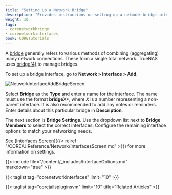 ```yaml
---
title: "Setting Up a Network Bridge"
description: "Provides instructions on setting up a network bridge interface on TrueNAS CORE."
weight: 10
tags:
- corenetworkbridge
- corenetworkinterfaces
book: CORETutorials
---
```


A [bridge](https://tools.ietf.org/html/rfc6325) generally refers to various methods of combining (aggregating) many network connections. These form a single total network. TrueNAS uses [bridge(4)](https://www.freebsd.org/cgi/man.cgi?bridge(4)) to manage bridges.

To set up a bridge interface, go to **Network > Interface > Add**.

![NetworkInterfaceAddBridgeScreen](/images/CORE/Network/NetworkInterfaceAddBridgeScreen.png "Network Interface Add Bridge Screen")

Select **Bridge** as the **Type** and enter a name for the interface. The name must use the format **bridge**X*, where *X* is a number representing a non-parent interface.
It is also recommended to add any notes or reminders. Enter details about this particular bridge in **Description**.

The next section is  **Bridge Settings**. Use the dropdown list next to **Bridge Members** to select the correct interfaces. Configure the remaining interface options to match your networking needs.

See [Interfaces Screen]({{< relref "/CORE/UIReference/Network/InterfacesScreen.md" >}}) for more information on settings.

{{< include file="/content/_includes/InterfaceOptions.md" markdown="true" >}}

{{< taglist tag="corenetworkinterfaces" limit="10" >}}

{{< taglist tag="corejailspluginsvm" limit="10" title="Related Articles" >}}

